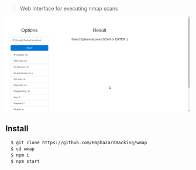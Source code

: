 > Web Interface for executing nmap scans

![gif](interact.gif)


## Install

```bash
  $ git clone https://github.com/HaphazardHacking/wmap
  $ cd wmap
  $ npm i 
  $ npm start
```

